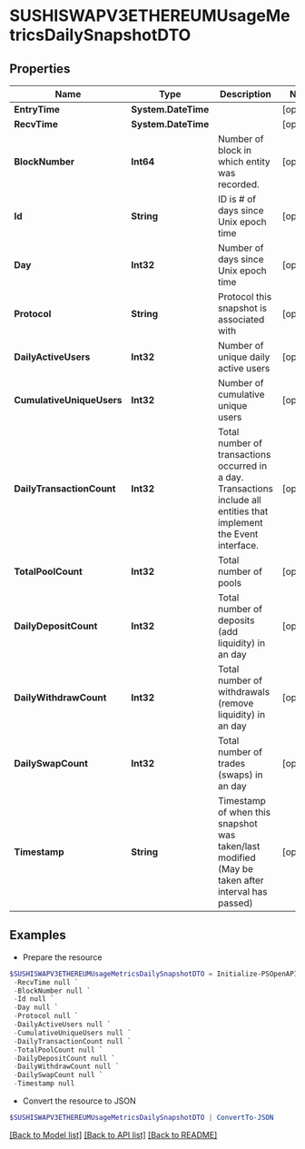 # SUSHISWAPV3ETHEREUMUsageMetricsDailySnapshotDTO
## Properties

Name | Type | Description | Notes
------------ | ------------- | ------------- | -------------
**EntryTime** | **System.DateTime** |  | [optional] 
**RecvTime** | **System.DateTime** |  | [optional] 
**BlockNumber** | **Int64** | Number of block in which entity was recorded. | [optional] 
**Id** | **String** | ID is # of days since Unix epoch time | [optional] 
**Day** | **Int32** | Number of days since Unix epoch time | [optional] 
**Protocol** | **String** | Protocol this snapshot is associated with | [optional] 
**DailyActiveUsers** | **Int32** | Number of unique daily active users | [optional] 
**CumulativeUniqueUsers** | **Int32** | Number of cumulative unique users | [optional] 
**DailyTransactionCount** | **Int32** | Total number of transactions occurred in a day. Transactions include all entities that implement the Event interface. | [optional] 
**TotalPoolCount** | **Int32** | Total number of pools | [optional] 
**DailyDepositCount** | **Int32** | Total number of deposits (add liquidity) in an day | [optional] 
**DailyWithdrawCount** | **Int32** | Total number of withdrawals (remove liquidity) in an day | [optional] 
**DailySwapCount** | **Int32** | Total number of trades (swaps) in an day | [optional] 
**Timestamp** | **String** | Timestamp of when this snapshot was taken/last modified (May be taken after interval has passed) | [optional] 

## Examples

- Prepare the resource
```powershell
$SUSHISWAPV3ETHEREUMUsageMetricsDailySnapshotDTO = Initialize-PSOpenAPIToolsSUSHISWAPV3ETHEREUMUsageMetricsDailySnapshotDTO  -EntryTime null `
 -RecvTime null `
 -BlockNumber null `
 -Id null `
 -Day null `
 -Protocol null `
 -DailyActiveUsers null `
 -CumulativeUniqueUsers null `
 -DailyTransactionCount null `
 -TotalPoolCount null `
 -DailyDepositCount null `
 -DailyWithdrawCount null `
 -DailySwapCount null `
 -Timestamp null
```

- Convert the resource to JSON
```powershell
$SUSHISWAPV3ETHEREUMUsageMetricsDailySnapshotDTO | ConvertTo-JSON
```

[[Back to Model list]](../README.md#documentation-for-models) [[Back to API list]](../README.md#documentation-for-api-endpoints) [[Back to README]](../README.md)

